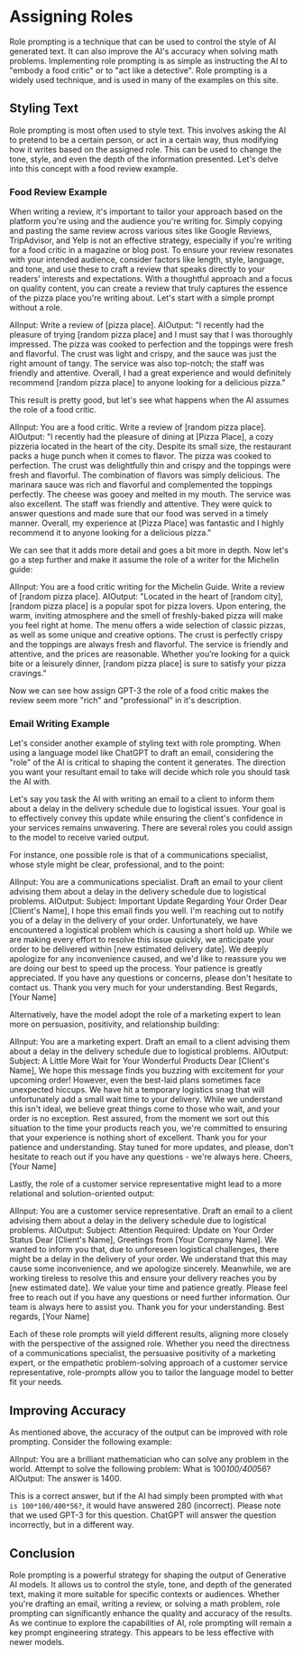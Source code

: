 
# Assigning Roles

Role prompting is a technique that can be used to control the style of AI generated text. It can also improve the AI's accuracy when solving math problems. Implementing role prompting is as simple as instructing the AI to "embody a food critic" or to "act like a detective". Role prompting is a widely used technique, and is used in many of the examples on this site.

## Styling Text

Role prompting is most often used to style text. This involves asking the AI to pretend to be a certain person, or act in a certain way, thus modifying how it writes based on the assigned role. This can be used to change the tone, style, and even the depth of the information presented. Let's delve into this concept with a food review example.

### Food Review Example

When writing a review, it's important to tailor your approach based on the platform you're using and the audience you're writing for. Simply copying and pasting the same review across various sites like Google Reviews, TripAdvisor, and Yelp is not an effective strategy, especially if you're writing for a food critic in a magazine or blog post. To ensure your review resonates with your intended audience, consider factors like length, style, language, and tone, and use these to craft a review that speaks directly to your readers' interests and expectations. With a thoughtful approach and a focus on quality content, you can create a review that truly captures the essence of the pizza place you're writing about. Let's start with a simple prompt without a role.

AIInput: Write a review of [pizza place].
AIOutput:
  "I recently had the pleasure of trying [random pizza place] and I must say
  that I was thoroughly impressed. The pizza was cooked to perfection and the
  toppings were fresh and flavorful. The crust was light and crispy, and the
  sauce was just the right amount of tangy. The service was also top-notch; the
  staff was friendly and attentive. Overall, I had a great experience and would
  definitely recommend [random pizza place] to anyone looking for a delicious
  pizza."

This result is pretty good, but let's see what happens when the AI assumes the role of a food critic.

AIInput:
  You are a food critic. Write a review of [random pizza place].
AIOutput:
"I recently had the pleasure of dining at [Pizza Place], a cozy pizzeria located in the heart of the city. Despite its small size, the restaurant packs a huge punch when it comes to flavor.
The pizza was cooked to perfection. The crust was delightfully thin and crispy and the toppings were fresh and flavorful. The combination of flavors was simply delicious. The marinara sauce was rich and flavorful and complemented the toppings perfectly. The cheese was gooey and melted in my mouth.
The service was also excellent. The staff was friendly and attentive. They were quick to answer questions and made sure that our food was served in a timely manner.
Overall, my experience at [Pizza Place] was fantastic and I highly recommend it to anyone looking for a delicious pizza."

We can see that it adds more detail and goes a bit more in depth. Now let's go a step further and make it assume the role of a writer for the Michelin guide:

AIInput:
  You are a food critic writing for the Michelin Guide. Write a review of
  [random pizza place].
AIOutput:
  "Located in the heart of [random city], [random pizza place] is a popular spot
  for pizza lovers. Upon entering, the warm, inviting atmosphere and the smell
  of freshly-baked pizza will make you feel right at home. The menu offers a
  wide selection of classic pizzas, as well as some unique and creative options.
  The crust is perfectly crispy and the toppings are always fresh and flavorful.
  The service is friendly and attentive, and the prices are reasonable. Whether
  you’re looking for a quick bite or a leisurely dinner, [random pizza place] is
  sure to satisfy your pizza cravings."

Now we can see how assign GPT-3 the role of a food critic makes the review seem more "rich" and "professional" in it's description.

### Email Writing Example

Let's consider another example of styling text with role prompting. When using a language model like ChatGPT to draft an email, considering the "role" of the AI is critical to shaping the content it generates. The direction you want your resultant email to take will decide which role you should task the AI with.

Let's say you task the AI with writing an email to a client to inform them about a delay in the delivery schedule due to logistical issues. Your goal is to effectively convey this update while ensuring the client's confidence in your services remains unwavering. There are several roles you could assign to the model to receive varied output.

For instance, one possible role is that of a communications specialist, whose style might be clear, professional, and to the point:

AIInput:
  You are a communications specialist. Draft an email to your client advising
  them about a delay in the delivery schedule due to logistical problems.
AIOutput:
Subject: Important Update Regarding Your Order
Dear [Client's Name],
I hope this email finds you well. I'm reaching out to notify you of a delay in the delivery of your order. Unfortunately, we have encountered a logistical problem which is causing a short hold up. While we are making every effort to resolve this issue quickly, we anticipate your order to be delivered within [new estimated delivery date].
We deeply apologize for any inconvenience caused, and we'd like to reassure you we are doing our best to speed up the process. Your patience is greatly appreciated. If you have any questions or concerns, please don't hesitate to contact us.
Thank you very much for your understanding.
Best Regards,
[Your Name]

Alternatively, have the model adopt the role of a marketing expert to lean more on persuasion, positivity, and relationship building:

AIInput:
  You are a marketing expert. Draft an email to a client advising them about a
  delay in the delivery schedule due to logistical problems.
AIOutput:
Subject: A Little More Wait for Your Wonderful Products
Dear [Client's Name],
We hope this message finds you buzzing with excitement for your upcoming order! However, even the best-laid plans sometimes face unexpected hiccups. We have hit a temporary logistics snag that will unfortunately add a small wait time to your delivery.
While we understand this isn't ideal, we believe great things come to those who wait, and your order is no exception. Rest assured, from the moment we sort out this situation to the time your products reach you, we're committed to ensuring that your experience is nothing short of excellent.
Thank you for your patience and understanding. Stay tuned for more updates, and please, don't hesitate to reach out if you have any questions - we're always here.
Cheers,
[Your Name]

Lastly, the role of a customer service representative might lead to a more relational and solution-oriented output:

AIInput:
  You are a customer service representative. Draft an email to a client advising
  them about a delay in the delivery schedule due to logistical problems.
AIOutput:
Subject: Attention Required: Update on Your Order Status
Dear [Client's Name],
Greetings from [Your Company Name].
We wanted to inform you that, due to unforeseen logistical challenges, there might be a delay in the delivery of your order. We understand that this may cause some inconvenience, and we apologize sincerely.
Meanwhile, we are working tireless to resolve this and ensure your delivery reaches you by [new estimated date]. We value your time and patience greatly.
Please feel free to reach out if you have any questions or need further information. Our team is always here to assist you.
Thank you for your understanding.
Best regards,
[Your Name]

Each of these role prompts will yield different results, aligning more closely with the perspective of the assigned role. Whether you need the directness of a communications specialist, the persuasive positivity of a marketing expert, or the empathetic problem-solving approach of a customer service representative, role-prompts allow you to tailor the language model to better fit your needs.

## Improving Accuracy

As mentioned above, the accuracy of the output can be improved with role prompting. Consider the following example:

AIInput:
You are a brilliant mathematician who can solve any problem in the world.
Attempt to solve the following problem:
What is 100*100/400*56?
AIOutput: The answer is 1400.

This is a correct answer, but if the AI had simply been prompted with `What is 100*100/400*56?`, it would have answered 280 (incorrect).
Please note that we used GPT-3 for this question. ChatGPT will answer the question incorrectly, but in a different way.

## Conclusion

Role prompting is a powerful strategy for shaping the output of Generative AI models. It allows us to control the style, tone, and depth of the generated text, making it more suitable for specific contexts or audiences. Whether you're drafting an email, writing a review, or solving a math problem, role prompting can significantly enhance the quality and accuracy of the results. As we continue to explore the capabilities of AI, role prompting will remain a key prompt engineering strategy.
This appears to be less effective with newer models.
